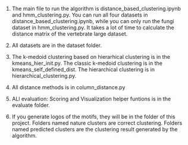 1. The main file to run the algorithm is distance_based_clustering.ipynb and hmm_clustering.py. You can run all four datasets in distance_based_clustering.ipynb, while you can only run the fungi dataset in hmm_clustering.py. It takes a lot of time to calculate the distance matrix of the vertebrate large dataset.

2. All datasets are in the dataset folder.

3. The k-medoid clustering based on hierarhical clustering is in the kmeans_hier_init.py. The classic k-medoid clustering is in the kmeans_self_defined_dist. The hierarchical clustering is in hierarchical_clustering.py.

4. All distance methods is in column_distance.py

5. ALl evaluation: Scoring and Visualization helper funtions is in the evaluate folder.

6. If you generate logos of the motifs, they will be in the folder of this project. Folders named nature clusters are correct clustering. Folders named predicted clusters are the clustering result generated by the algorithm.

